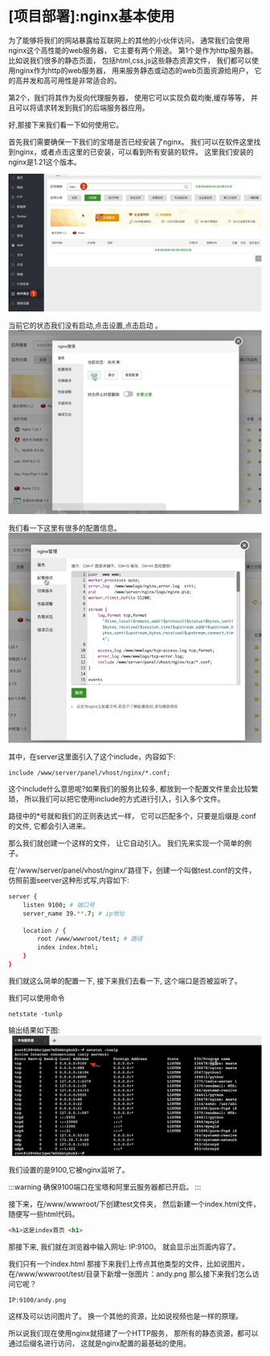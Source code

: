# [项目部署]:nginx基本使用

<!-- trancate -->

为了能够将我们的网站暴露给互联网上的其他的小伙伴访问，
通常我们会使用nginx这个高性能的web服务器，
它主要有两个用途。
第1个是作为http服务器。
比如说我们很多的静态页面，
包括html,css,js这些静态资源文件，
我们都可以使用nginx作为http的web服务器，
用来服务静态或动态的web页面资源给用户，
它的高并发和高可用性是非常适合的。


第2个，我们将其作为反向代理服务器，
使用它可以实现负载均衡,缓存等等，
并且可以将请求转发到我们的后端服务器应用。


好,那接下来我们看一下如何使用它。


首先我们需要确保一下我们的宝塔是否已经安装了nginx。
我们可以在软件这里找到nginx，或者点击这里的已安装，可以看到所有安装的软件。
这里我们安装的nginx是1.21这个版本。

![图50-安装nginx](imgs/图50-安装nginx.png)

当前它的状态我们没有启动,点击设置,点击启动
。
![图50-启动nginx](imgs/图50-启动nginx.png)

我们看一下这里有很多的配置信息。
![图50-查看nginx配置信息](imgs/图50-查看nginx配置信息.png)

其中，在server这里面引入了这个include，内容如下:
```
include /www/server/panel/vhost/nginx/*.conf;
```
这个include什么意思呢?如果我们的服务比较多,
都放到一个配置文件里会比较繁琐，
所以我们可以把它使用include的方式进行引入，引入多个文件。

路径中的*号就和我们的正则表达式一样，
它可以匹配多个，只要是后缀是.conf的文件,
它都会引入进来。

那么我们就创建一个这样的文件，
让它自动引入。
我们先来实现一个简单的例子。

在'/www/server/panel/vhost/nginx/'路径下，创建一个叫做test.conf的文件，
仿照前面seerver这种形式写,内容如下:
```bash titlie='/www/server/panel/vhost/nginx/test.conf'
server {
    listen 9100; # 端口号
    server_name 39.**.7; # ip地址

    location / {
        root /www/wwwroot/test; # 路径
        index index.html; 
    }
}

```

我们就这么简单的配置一下,
接下来我们去看一下,
这个端口是否被监听了。

我们可以使用命令
```
netstate -tunlp
```  
输出结果如下图:
![图50-监听9100端口](imgs/图50-监听9100端口.png)

我们设置的是9100,它被nginx监听了。

:::warning
确保9100端口在宝塔和阿里云服务器都已开启。
:::

接下来，在/www/wwwroot/下创建test文件夹，
然后新建一个index.html文件，随便写一些html代码。
```html titlie='/www/wwwroot/test/index.html'
<h1>这是index首页 <h1>
```

那接下来,
我们就在浏览器中输入网址:  IP:9100。
就会显示出页面内容了。

我们只有一个index.html
那接下来我们上传点其他类型的文件，比如说图片，
在/www/wwwroot/test/目录下新增一张图片：andy.png
那么接下来我们怎么访问它呢？
```
IP:9100/andy.png
```
这样及可以访问图片了。
换一个其他的资源，比如说视频也是一样的原理。

所以说我们现在使用nginx就搭建了一个HTTP服务，
那所有的静态资源，都可以通过后缀名进行访问，
这就是nginx配置的最基础的使用。
